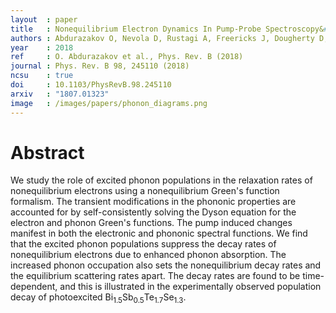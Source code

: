 ```yaml
---
layout  : paper
title   : Nonequilibrium Electron Dynamics In Pump-Probe Spectroscopy&#58; Role Of Excited Phonon Populations
authors : Abdurazakov O, Nevola D, Rustagi A, Freericks J, Dougherty D, Kemper A
year    : 2018
ref     : O. Abdurazakov et al., Phys. Rev. B (2018)
journal : Phys. Rev. B 98, 245110 (2018)
ncsu    : true
doi     : 10.1103/PhysRevB.98.245110
arxiv   : "1807.01323"
image   : /images/papers/phonon_diagrams.png
---
```


# Abstract

We study the role of excited phonon populations in the relaxation rates of nonequilibrium electrons using a nonequilibrium Green's function formalism. The transient modifications in the phononic properties are accounted for by self-consistently solving the Dyson equation for the electron and phonon Green's functions. The pump induced changes manifest in both the electronic and phononic spectral functions. We find that the excited phonon populations suppress the decay rates of nonequilibrium electrons due to enhanced phonon absorption. The increased phonon occupation also sets the nonequilibrium decay rates and the equilibrium scattering rates apart. The decay rates are found to be time-dependent, and this is illustrated in the experimentally observed population decay of photoexcited Bi<sub>1.5</sub>Sb<sub>0.5</sub>Te<sub>1.7</sub>Se<sub>1.3</sub>.
